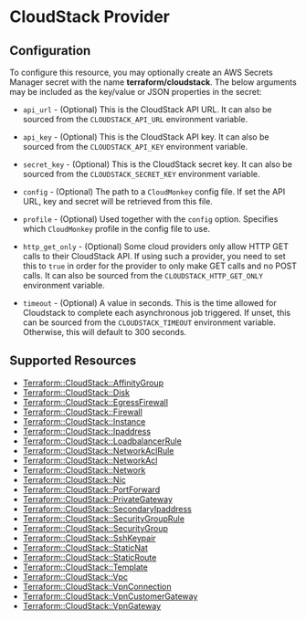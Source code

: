 # CloudStack Provider

## Configuration

To configure this resource, you may optionally create an AWS Secrets Manager secret with the name **terraform/cloudstack**. The below arguments may be included as the key/value or JSON properties in the secret:

* `api_url` - (Optional) This is the CloudStack API URL. It can also be sourced
  from the `CLOUDSTACK_API_URL` environment variable.

* `api_key` - (Optional) This is the CloudStack API key. It can also be sourced
  from the `CLOUDSTACK_API_KEY` environment variable.

* `secret_key` - (Optional) This is the CloudStack secret key. It can also be
  sourced from the `CLOUDSTACK_SECRET_KEY` environment variable.

* `config` - (Optional) The path to a `CloudMonkey` config file. If set the API
  URL, key and secret will be retrieved from this file.

* `profile` - (Optional) Used together with the `config` option. Specifies which
  `CloudMonkey` profile in the config file to use.

* `http_get_only` - (Optional) Some cloud providers only allow HTTP GET calls to
  their CloudStack API. If using such a provider, you need to set this to `true`
  in order for the provider to only make GET calls and no POST calls. It can also
  be sourced from the `CLOUDSTACK_HTTP_GET_ONLY` environment variable.

* `timeout` - (Optional) A value in seconds. This is the time allowed for Cloudstack
  to complete each asynchronous job triggered. If unset, this can be sourced from the
  `CLOUDSTACK_TIMEOUT` environment variable. Otherwise, this will default to 300
  seconds.


## Supported Resources

* [Terraform::CloudStack::AffinityGroup](docs/providers/cloudstack/AffinityGroup.md)
* [Terraform::CloudStack::Disk](docs/providers/cloudstack/Disk.md)
* [Terraform::CloudStack::EgressFirewall](docs/providers/cloudstack/EgressFirewall.md)
* [Terraform::CloudStack::Firewall](docs/providers/cloudstack/Firewall.md)
* [Terraform::CloudStack::Instance](docs/providers/cloudstack/Instance.md)
* [Terraform::CloudStack::Ipaddress](docs/providers/cloudstack/Ipaddress.md)
* [Terraform::CloudStack::LoadbalancerRule](docs/providers/cloudstack/LoadbalancerRule.md)
* [Terraform::CloudStack::NetworkAclRule](docs/providers/cloudstack/NetworkAclRule.md)
* [Terraform::CloudStack::NetworkAcl](docs/providers/cloudstack/NetworkAcl.md)
* [Terraform::CloudStack::Network](docs/providers/cloudstack/Network.md)
* [Terraform::CloudStack::Nic](docs/providers/cloudstack/Nic.md)
* [Terraform::CloudStack::PortForward](docs/providers/cloudstack/PortForward.md)
* [Terraform::CloudStack::PrivateGateway](docs/providers/cloudstack/PrivateGateway.md)
* [Terraform::CloudStack::SecondaryIpaddress](docs/providers/cloudstack/SecondaryIpaddress.md)
* [Terraform::CloudStack::SecurityGroupRule](docs/providers/cloudstack/SecurityGroupRule.md)
* [Terraform::CloudStack::SecurityGroup](docs/providers/cloudstack/SecurityGroup.md)
* [Terraform::CloudStack::SshKeypair](docs/providers/cloudstack/SshKeypair.md)
* [Terraform::CloudStack::StaticNat](docs/providers/cloudstack/StaticNat.md)
* [Terraform::CloudStack::StaticRoute](docs/providers/cloudstack/StaticRoute.md)
* [Terraform::CloudStack::Template](docs/providers/cloudstack/Template.md)
* [Terraform::CloudStack::Vpc](docs/providers/cloudstack/Vpc.md)
* [Terraform::CloudStack::VpnConnection](docs/providers/cloudstack/VpnConnection.md)
* [Terraform::CloudStack::VpnCustomerGateway](docs/providers/cloudstack/VpnCustomerGateway.md)
* [Terraform::CloudStack::VpnGateway](docs/providers/cloudstack/VpnGateway.md)
